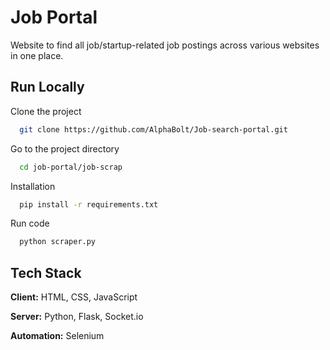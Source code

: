 # Job Portal
Website to find all job/startup-related job postings across various websites in one place.


## Run Locally

Clone the project

```bash
  git clone https://github.com/AlphaBolt/Job-search-portal.git
```

Go to the project directory

```bash
  cd job-portal/job-scrap
```

Installation

```bash
  pip install -r requirements.txt
```

Run code

```bash
  python scraper.py
```

## Tech Stack

**Client:** HTML, CSS, JavaScript 

**Server:** Python, Flask, Socket.io

**Automation:** Selenium
